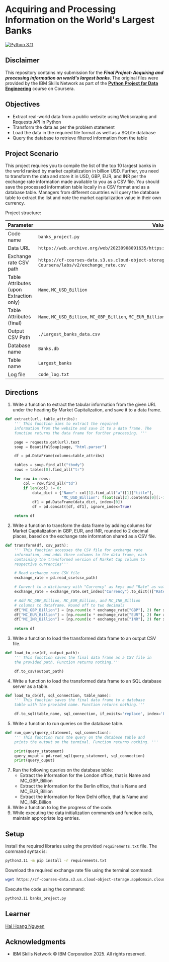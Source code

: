 # Acquiring and Processing Information on the World's Largest Banks

[![Python 3.11](https://img.shields.io/badge/Python-3.11-green.svg)](https://shields.io/)

## Disclaimer

This repository contains my submission for the ***Final Project: Acquiring and processing information on world's largest banks***. The original files were provided by the IBM Skills Network as part of the **[Python Project for Data Engineering](https://www.coursera.org/learn/python-project-for-data-engineering)** course on Coursera.

## Objectives

* Extract real-world data from a public website using Webscraping and Requests API in Python
* Transform the data as per the problem statement
* Load the data in the required file format as well as a SQLite database
* Query the database to retrieve filtered information from the table

## Project Scenario

This project requires you to compile the list of the top 10 largest banks in the world ranked by market capitalization in billion USD. Further, you need to transform the data and store it in USD, GBP, EUR, and INR per the exchange rate information made available to you as a CSV file. You should save the processed information table locally in a CSV format and as a database table. Managers from different countries will query the database table to extract the list and note the market capitalization value in their own currency.

Project structure:

| Parameter                               | Value                                                                                                                             |
| --------------------------------------- | --------------------------------------------------------------------------------------------------------------------------------- |
| Code name                               | `banks_project.py`                                                                                                                |
| Data URL                                | `https://web.archive.org/web/20230908091635/https://en.wikipedia.org/wiki/List_of_largest_banks`                                  |
| Exchange rate CSV path                  | `https://cf-courses-data.s3.us.cloud-object-storage.appdomain.cloud/IBMSkillsNetwork-PY0221EN-Coursera/labs/v2/exchange_rate.csv` |
| Table Attributes (upon Extraction only) | `Name`, `MC_USD_Billion`                                                                                                          |
| Table Attributes (final)                | `Name`, `MC_USD_Billion`, `MC_GBP_Billion`, `MC_EUR_Billion`, `MC_INR_Billion`                                                    |
| Output CSV Path                         | `./Largest_banks_data.csv`                                                                                                        |
| Database name                           | `Banks.db`                                                                                                                        |
| Table name                              | `Largest_banks`                                                                                                                   |
| Log file                                | `code_log.txt`                                                                                                                    |

## Directions

1. Write a function to extract the tabular information from the given URL under the heading By Market Capitalization, and save it to a data frame.
```python
def extract(url, table_attribs):
    ''' This function aims to extract the required
    information from the website and save it to a data frame. The
    function returns the data frame for further processing. '''

    page = requests.get(url).text
    soup = BeautifulSoup(page, "html.parser")

    df = pd.DataFrame(columns=table_attribs)

    tables = soup.find_all("tbody")
    rows = tables[0].find_all("tr")

    for row in rows:
        col = row.find_all("td")
        if len(col) != 0:
            data_dict = {"Name": col[1].find_all("a")[1]["title"],
                         "MC_USD_Billion": float(col[2].contents[0][:-1])}
            df1 = pd.DataFrame(data_dict, index=[0])
            df = pd.concat([df, df1], ignore_index=True)

    return df
```
2. Write a function to transform the data frame by adding columns for Market Capitalization in GBP, EUR, and INR, rounded to 2 decimal places, based on the exchange rate information shared as a CSV file.
```python
def transform(df, csv_path):
    ''' This function accesses the CSV file for exchange rate
    information, and adds three columns to the data frame, each
    containing the transformed version of Market Cap column to
    respective currencies'''

    # Read exchange rate CSV file
    exchange_rate = pd.read_csv(csv_path)

    # Convert to a dictionary with "Currency" as keys and "Rate" as values
    exchange_rate = exchange_rate.set_index("Currency").to_dict()["Rate"]

    # Add MC_GBP_Billion, MC_EUR_Billion, and MC_INR_Billion
    # columns to dataframe. Round off to two decimals
    df["MC_GBP_Billion"] = [np.round(x * exchange_rate["GBP"], 2) for x in df["MC_USD_Billion"]]
    df["MC_EUR_Billion"] = [np.round(x * exchange_rate["EUR"], 2) for x in df["MC_USD_Billion"]]
    df["MC_INR_Billion"] = [np.round(x * exchange_rate["INR"], 2) for x in df["MC_USD_Billion"]]
    
    return df
```
3. Write a function to load the transformed data frame to an output CSV file.
```python
def load_to_csv(df, output_path):
    ''' This function saves the final data frame as a CSV file in
    the provided path. Function returns nothing.'''

    df.to_csv(output_path)
```
4. Write a function to load the transformed data frame to an SQL database server as a table.
```python
def load_to_db(df, sql_connection, table_name):
    ''' This function saves the final data frame to a database
    table with the provided name. Function returns nothing.'''

    df.to_sql(table_name, sql_connection, if_exists='replace', index='False')
```
5. Write a function to run queries on the database table.
```python
def run_query(query_statement, sql_connection):
    ''' This function runs the query on the database table and
    prints the output on the terminal. Function returns nothing. '''

    print(query_statement)
    query_ouput = pd.read_sql(query_statement, sql_connection)
    print(query_ouput)
```
7. Run the following queries on the database table:
    - Extract the information for the London office, that is Name and MC_GBP_Billion
    - Extract the information for the Berlin office, that is Name and MC_EUR_Billion
    - Extract the information for New Delhi office, that is Name and MC_INR_Billion
8. Write a function to log the progress of the code.
9. While executing the data initialization commands and function calls, maintain appropriate log entries.

## Setup

Install the required libraries using the provided `requirements.txt` file. The command syntax is:

```bash
python3.11 -m pip install -r requirements.txt
```

Download the required exchange rate file using the terminal command:

```bash
wget https://cf-courses-data.s3.us.cloud-object-storage.appdomain.cloud/IBMSkillsNetwork-PY0221EN-Coursera/labs/v2/exchange_rate.csv
```

Execute the code using the command:

```bash
python3.11 banks_project.py
```

## Learner

[Hai Hoang Nguyen](https://www.linkedin.com/in/hoang-ngn/)

## Acknowledgments

* IBM Skills Network © IBM Corporation 2025. All rights reserved.
